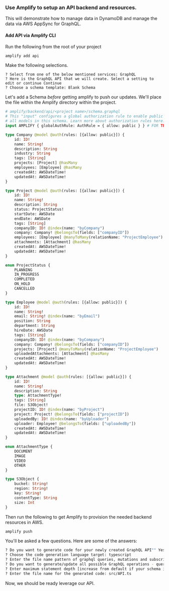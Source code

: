### Use Amplify to setup an API backend and resources.

This will demonstrate how to manage data in DynamoDB and manage the data via AWS AppSync for GraphQL.

#### Add API via Amplify CLI

Run the following from the root of your project

```bash
amplify add api
```

Make the following selections. 
```
? Select from one of the below mentioned services: GraphQL
? Here is the GraphQL API that we will create. Select a setting to edit or continue Continue
? Choose a schema template: Blank Schema
```

Let's add a Schema _before_ getting amplify to push our updates. We'll place the file within the Amplify directory within the project.  

```graphql
# amplify/backend/api/<project name>/schema.graphql
# This "input" configures a global authorization rule to enable public access to
# all models in this schema. Learn more about authorization rules here: https://docs.amplify.aws/cli/graphql/authorization-rules
input AMPLIFY { globalAuthRule: AuthRule = { allow: public } } # FOR TESTING ONLY!

type Company @model @auth(rules: [{allow: public}]) {
    id: ID!
    name: String!
    description: String
    industry: String
    tags: [String]
    projects: [Project] @hasMany
    employees: [Employee] @hasMany
    createdAt: AWSDateTime!
    updatedAt: AWSDateTime!
}

type Project @model @auth(rules: [{allow: public}]) {
    id: ID!
    name: String!
    description: String
    status: ProjectStatus!
    startDate: AWSDate
    endDate: AWSDate
    tags: [String]
    companyID: ID! @index(name: "byCompany")
    company: Company! @belongsTo(fields: ["companyID"])
    employees: [Employee] @manyToMany(relationName: "ProjectEmployee")
    attachments: [Attachment] @hasMany
    createdAt: AWSDateTime!
    updatedAt: AWSDateTime!
}

enum ProjectStatus {
    PLANNING
    IN_PROGRESS
    COMPLETED
    ON_HOLD
    CANCELLED
}

type Employee @model @auth(rules: [{allow: public}]) {
    id: ID!
    name: String!
    email: String! @index(name: "byEmail")
    position: String
    department: String
    hireDate: AWSDate
    tags: [String]
    companyID: ID! @index(name: "byCompany")
    company: Company! @belongsTo(fields: ["companyID"])
    projects: [Project] @manyToMany(relationName: "ProjectEmployee")
    uploadedAttachments: [Attachment] @hasMany
    createdAt: AWSDateTime!
    updatedAt: AWSDateTime!
}

type Attachment @model @auth(rules: [{allow: public}]) {
    id: ID!
    name: String!
    description: String
    type: AttachmentType!
    tags: [String]
    file: S3Object!
    projectID: ID! @index(name: "byProject")
    project: Project! @belongsTo(fields: ["projectID"])
    uploadedBy: ID! @index(name: "byUploader")
    uploader: Employee! @belongsTo(fields: ["uploadedBy"])
    createdAt: AWSDateTime!
    updatedAt: AWSDateTime!
}

enum AttachmentType {
    DOCUMENT
    IMAGE
    VIDEO
    OTHER
}

type S3Object {
    bucket: String!
    region: String!
    key: String!
    contentType: String
    size: Int
}

```


Then run the following to get Amplify to provision the needed backend resources in AWS. 
```bash
amplify push
```

You'll be asked a few questions. Here are some of the answers: 

```bash
? Do you want to generate code for your newly created GraphQL API"" Yes
? Choose the code generation language target: typescript
? Enter the file name pattern of graphql queries, mutations and subscriptions"" src/graphql/**/*.ts
? Do you want to generate/update all possible GraphQL operations - queries, mutations and subscriptions: Yes
? Enter maximum statement depth [increase from default if your schema is deeply nested]: 2
? Enter the file name for the generated code: src/API.ts
```

Now, we should be ready leverage our API. 

